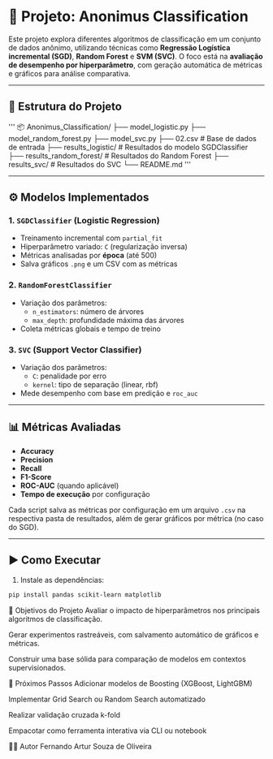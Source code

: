 # 🧠 Projeto: Anonimus Classification

Este projeto explora diferentes algoritmos de classificação em um conjunto de dados anônimo, utilizando técnicas como **Regressão Logística incremental (SGD)**, **Random Forest** e **SVM (SVC)**. O foco está na **avaliação de desempenho por hiperparâmetro**, com geração automática de métricas e gráficos para análise comparativa.

---

## 📁 Estrutura do Projeto
'''
📦 Anonimus_Classification/
├── model_logistic.py
├── model_random_forest.py
├── model_svc.py
├── 02.csv # Base de dados de entrada
├── results_logistic/ # Resultados do modelo SGDClassifier
├── results_random_forest/ # Resultados do Random Forest
├── results_svc/ # Resultados do SVC
└── README.md
'''

---

## ⚙️ Modelos Implementados

### 1. `SGDClassifier` (Logistic Regression)
- Treinamento incremental com `partial_fit`
- Hiperparâmetro variado: `C` (regularização inversa)
- Métricas analisadas por **época** (até 500)
- Salva gráficos `.png` e um CSV com as métricas

### 2. `RandomForestClassifier`
- Variação dos parâmetros:
  - `n_estimators`: número de árvores
  - `max_depth`: profundidade máxima das árvores
- Coleta métricas globais e tempo de treino

### 3. `SVC` (Support Vector Classifier)
- Variação dos parâmetros:
  - `C`: penalidade por erro
  - `kernel`: tipo de separação (linear, rbf)
- Mede desempenho com base em predição e `roc_auc`

---

## 📊 Métricas Avaliadas

- **Accuracy**
- **Precision**
- **Recall**
- **F1-Score**
- **ROC-AUC** (quando aplicável)
- **Tempo de execução** por configuração

Cada script salva as métricas por configuração em um arquivo `.csv` na respectiva pasta de resultados, além de gerar gráficos por métrica (no caso do SGD).

---

## ▶️ Como Executar

1. Instale as dependências:
```bash
pip install pandas scikit-learn matplotlib

``` 
📌 Objetivos do Projeto
Avaliar o impacto de hiperparâmetros nos principais algoritmos de classificação.

Gerar experimentos rastreáveis, com salvamento automático de gráficos e métricas.

Construir uma base sólida para comparação de modelos em contextos supervisionados.

🧪 Próximos Passos
Adicionar modelos de Boosting (XGBoost, LightGBM)

Implementar Grid Search ou Random Search automatizado

Realizar validação cruzada k-fold

Empacotar como ferramenta interativa via CLI ou notebook

🧑‍💻 Autor
Fernando Artur Souza de Oliveira
